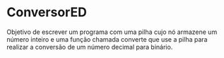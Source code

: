 # ConversorED
Objetivo de escrever um programa com uma pilha cujo nó armazene
um número inteiro e uma função chamada converte que use
a pilha para realizar a conversão de um número decimal
para binário.
